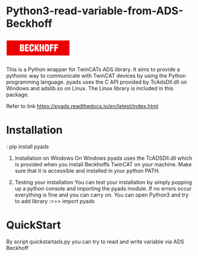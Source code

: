 # Python3-read-variable-from-ADS-Beckhoff
![alt text](https://raw.githubusercontent.com/squidmoron/Python3-read-variable-from-ADS-Beckhoff/main/beckhoff.png?raw=true)

This is a Python wrapper for TwinCATs ADS library. It aims to provide a pythonic way to communicate with TwinCAT devices by using the Python programming language. pyads uses the C API provided by TcAdsDll.dll on Windows and adslib.so on Linux. The Linux library is included in this package.

Refer to link https://pyads.readthedocs.io/en/latest/index.html

# Installation
: pip install pyads

1) Installation on Windows
   On Windows pyads uses the TcADSDll.dll which is provided when you install Beckhoffs TwinCAT on your machine. Make sure that it is accessible and installed in your python PATH.

2) Testing your installation
   You can test your installation by simply popping up a python console and importing the pyads module. If no errors occur everything is fine and you can carry on.
   You can open Python3 and try to add library :>>> import pyads

# QuickStart
   By script quickstartads.py you can try to read and write variable via ADS Beckhoff
